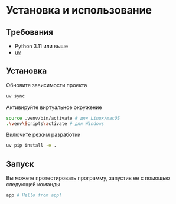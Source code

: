 # Установка и использование

## Требования
- Python 3.11 или выше
- [uv](https://docs.astral.sh/uv/getting-started/installation/)

## Установка

Обновите зависимости проекта
```bash
uv sync
```

Активируйте виртуальное окружение
```bash
source .venv/bin/activate # для Linux/macOS
.\venv\Scripts\activate # для Windows
```

Включите режим разработки
```bash
uv pip install -e .
```

## Запуск
Вы можете протестировать программу, запустив ее с помощью следующей команды
```bash
app # Hello from app!
```
